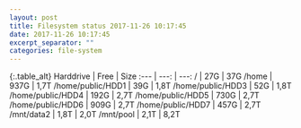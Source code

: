 ```yaml
---
layout: post
title: Filesystem status 2017-11-26 10:17:45
date: 2017-11-26 10:17:45
excerpt_separator: ""
categories: file-system
---
```

{:.table_alt}
Harddrive | Free | Size
:--- | ---: | ---:
/ | 27G | 37G
/home | 937G | 1,7T
/home/public/HDD1 | 39G | 1,8T
/home/public/HDD3 | 52G | 1,8T
/home/public/HDD4 | 192G | 2,7T
/home/public/HDD5 | 730G | 2,7T
/home/public/HDD6 | 909G | 2,7T
/home/public/HDD7 | 457G | 2,7T
/mnt/data2 | 1,8T | 2,0T
/mnt/pool | 2,1T | 8,2T
